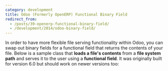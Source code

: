 ```yaml
---
category: development
title: Odoo (Formerly OpenERP) Functional Binary Field
redirect_from:
  - /posts/39-openerp-functional-binary-field/
  - /development/2014/odoo-binary-field/
---
```


In order to have more flexible file serving functionality within Odoo, you can swap out binary fields for a functional field that returns the contents of your file. Below is a sample class that **loads a file's contents** from a **file system path** and serves it to the user using a **functional field**. It was originally built for version 6.0 but should work on newer versions too:

<script src="https://gist.github.com/maxmumford/9371147.js"></script>

